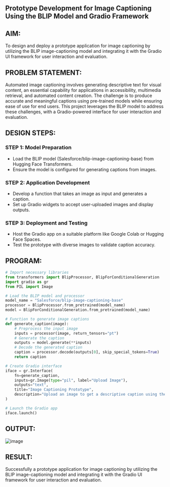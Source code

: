 ## Prototype Development for Image Captioning Using the BLIP Model and Gradio Framework
## AIM:
To design and deploy a prototype application for image captioning by utilizing the BLIP image-captioning model and integrating it with the Gradio UI framework for user interaction and evaluation.

## PROBLEM STATEMENT:
Automated image captioning involves generating descriptive text for visual content, an essential capability for applications in accessibility, multimedia retrieval, and automated content creation. The challenge is to produce accurate and meaningful captions using pre-trained models while ensuring ease of use for end users. This project leverages the BLIP model to address these challenges, with a Gradio-powered interface for user interaction and evaluation.

## DESIGN STEPS:
### STEP 1: Model Preparation
 - Load the BLIP model (Salesforce/blip-image-captioning-base) from Hugging Face Transformers.
 - Ensure the model is configured for generating captions from images.
### STEP 2: Application Development
 - Develop a function that takes an image as input and generates a caption.
 - Set up Gradio widgets to accept user-uploaded images and display outputs.
### STEP 3: Deployment and Testing
 - Host the Gradio app on a suitable platform like Google Colab or Hugging Face Spaces.
 - Test the prototype with diverse images to validate caption accuracy.

## PROGRAM:
```python
# Import necessary libraries
from transformers import BlipProcessor, BlipForConditionalGeneration
import gradio as gr
from PIL import Image

# Load the BLIP model and processor
model_name = "Salesforce/blip-image-captioning-base"
processor = BlipProcessor.from_pretrained(model_name)
model = BlipForConditionalGeneration.from_pretrained(model_name)

# Function to generate image captions
def generate_caption(image):
    # Preprocess the input image
    inputs = processor(image, return_tensors="pt")
    # Generate the caption
    outputs = model.generate(**inputs)
    # Decode the generated caption
    caption = processor.decode(outputs[0], skip_special_tokens=True)
    return caption

# Create Gradio interface
iface = gr.Interface(
    fn=generate_caption,
    inputs=gr.Image(type="pil", label="Upload Image"),
    outputs="text",
    title="Image Captioning Prototype",
    description="Upload an image to get a descriptive caption using the BLIP model."
)

# Launch the Gradio app
iface.launch()
```
## OUTPUT:
![image](https://github.com/user-attachments/assets/2c7d6fde-4fd9-460f-b8a8-3a26bb6b8afc)

## RESULT:
Successfully a prototype application for image captioning by utilizing the BLIP image-captioning model and integrating it with the Gradio UI framework for user interaction and evaluation.
